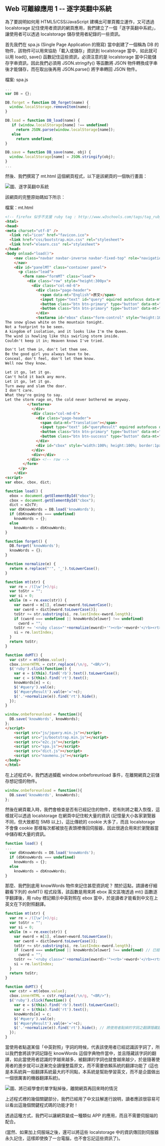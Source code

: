 ## Web 可離線應用 1 -- 逐字英翻中系統

為了要說明如何用 HTML5/CSS/JavaScript 建構出可單頁獨立運作，又可透過 localstorage 記住使用者資訊的網頁應用，我們建立了一個「逐字英翻中系統」，讓使用者可以透過 localstorage 儲存使用者紀錄的一些資訊。

首先我們在 spa.js (Single Page Application 的簡寫) 當中創建了一個稱為 DB 的物件，該物件可以用來協助「載入或儲存」資訊到 localstorage 當中，如此就可以用 load(), save() 函數記住這些資訊，必須注意的是 localstorage 當中只能儲存字串資訊，因此我們必須用 JSON.stringify() 等函數將 JSON 物件轉換成字串後才能儲存，而在取出後再用 JSON.parse() 將字串轉回 JSON 物件。


檔案: spa.js

```javascript
...
var DB = {};

DB.forget = function DB_forget(name) {
  window.localStorage.removeItem(name);
}

DB.load = function DB_load(name) {
   if (window.localStorage[name] !== undefined) 
     return JSON.parse(window.localStorage[name]);
   else
     return undefined;
}

DB.save = function DB_save(name, obj) {
  window.localStorage[name] = JSON.stringify(obj);
}
...
```

然後、我們撰寫了 mt.html 這個網頁程式，以下是該網頁的一個執行畫面：

![圖、逐字英翻中系統](../img/mt.jpg)

該網頁的完整原始碼如下所示：

檔案：mt.html

```html
<!-- firefox 似乎不支援 ruby tag : http://www.w3schools.com/tags/tag_ruby.asp -->
<html>
<head>
<meta charset="utf-8" />
  <link rel="icon" href="favicon.ico">
  <link href="css/bootstrap.min.css" rel="stylesheet">
  <link href="elearn.css" rel="stylesheet">
</head>
<body onload="load()">
    <nav class="navbar navbar-inverse navbar-fixed-top" role="navigation" id="navbar">
    </nav>
    <div id="panelMT" class="container panel">
      <p class="lead">
        <form name="formMT" class="lead">
          <div class="row" style="height:300px">
            <div class="col-md-6">
              <div class="page-header">
                <span data-mt="English">原文</span>
                <input type="text" id="query" equired autofocus data-mt="Query" placeholder="" size="12"/> 
                <button class="btn btn-primary" type="button" data-mt="Query">查詢</button>
                <button class="btn btn-primary" type="button" data-mt="Translation" onclick="doMT()"  style="float:right">翻譯</button>
              </div>
              <textarea id="ebox" class="form-control" style="height:100%">
The snow glows white on the mountain tonight.
Not a footprint to be seen.
A kingdom of isolation, and it looks like I'm the Queen.
The wind is howling like this swirling storm inside.
Couldn't keep it in; Heaven knows I've tried.

Don't let them in, don't let them see.
Be the good girl you always have to be.
Conceal, don't feel, don't let them know.
Well now they know.

Let it go, let it go.
Can't hold it back any more.
Let it go, let it go.
Turn away and slam the door.
I don't care.
What they're going to say.
Let the storm rage on, the cold never bothered me anyway.
	      </textarea>
            </div>
            <div class="col-md-6">
              <div class="page-header">
                <span data-mt="Translation"></span>
                <input type="text" id="queryResult" equired autofocus data-mt="queryResult" placeholder="" size="15"/>
                <button class="btn btn-primary" type="button" data-mt="Save">儲存</button>
                <button class="btn btn-success" type="button" data-mt="Forget" onclick="forget()" style="float:right">忘記</button>
              </div>
              <div id="cbox" style="width:100%; height:100%; border:1px dotted #888; overflow:auto;" class="form-control"></div>
            </div>
            <div></div>
          </div> <!-- row -->
        </form>
      </p>
    </div>
<script>
var ebox, cbox, dict;

function load() {
  ebox = document.getElementById("ebox");
  cbox = document.getElementById("cbox");
  dict = e2cTV;
  var dbKnowWords = DB.load('knowWords');
  if (dbKnowWords === undefined)
    knowWords = {};
  else
    knowWords = dbKnowWords;
}

function forget() {
  DB.forget('knowWords');
  knowWords = {};
}

function normalize(e) {
  return e.replace("'", '_').toLowerCase();
}

function mt(str) {
  var re = /([\w']+)/gi;  
  var toStr = "";
  var si = 0;
  while (m = re.exec(str)) {
    var eword = m[1], elower=eword.toLowerCase();
    var cword = dict[eword.toLowerCase()];
    toStr += str.substring(si, re.lastIndex-eword.length);
    if (cword === undefined || knowWords[elower] !== undefined)
      cword = "";
    toStr += '<ruby class="'+normalize(eword)+'"><rb>'+eword+'</rb><rt>'+cword+'</rt></ruby>';
    si = re.lastIndex;
  }
  return toStr;
}

function doMT() {
  var cstr = mt(ebox.value);
  cbox.innerHTML = cstr.replace(/\n/g, "<BR/>");
  $('ruby').click(function() {
    var e = $(this).find('rb').text().toLowerCase();
    var c = $(this).find('rt').text();
    knowWords[e] = c;
    $('#query').val(e);
    $('#queryResult').val(e+'='+c);
    $('.'+normalize(e)).find('rt').hide();
  });
}

window.onbeforeunload = function(){
  DB.save('knowWords', knowWords);
};
</script>
    <script src="js/jquery.min.js"></script>
    <script src="js/bootstrap.min.js"></script>
    <script src="e2c.js"></script>
    <script src="spa.js"></script>
    <script src="dict.js"></script>
    <script src="navmenu.js"></script>
</body>
</html>
```

在上述程式中，我們透過攔截 window.onbeforeunload 事件，在離開網頁之前儲存想記憶的物件。

```javascript
window.onbeforeunload = function(){
  DB.save('knowWords', knowWords);
};
```

然後在網頁載入時，我們會檢查是否有已經記住的物件，若有則將之載入恢復，這樣就可以透過 localstorage 在網頁中記住較大量的資訊 (記憶量大小各家瀏覽器不同，但大致都在 5MB 以上)，這比傳統的 cookie 大多了，而且 localstorage 不會像 cookie 那樣每次都被放在表頭裡傳回伺服器，因此很適合用來於瀏覽器當中儲存較大量的資訊。

```javascript
function load() {
...
  var dbKnowWords = DB.load('knowWords');
  if (dbKnowWords === undefined)
    knowWords = {};
  else
    knowWords = dbKnowWords;
}
```

那麼、我們到底用 knowWords 物件來記住甚麼資訊呢？ 關於這點，請讀者仔細觀看下列的 doMT() 程式段落，該函數是用來將 ebox 英文區塊透過 mt() 函數逐字翻譯後，用 ruby 標記顯示中英對照在 ebox 當中，於是讀者才能看到中文在上英文在下的對照翻譯。

```javascript
function mt(str) {
  var re = /([\w']+)/gi;  
  var toStr = "";
  var si = 0;
  while (m = re.exec(str)) {
    var eword = m[1], elower=eword.toLowerCase();
    var cword = dict[eword.toLowerCase()];
    toStr += str.substring(si, re.lastIndex-eword.length);
    if (cword === undefined || knowWords[elower] !== undefined) // 已經認識的字詞就不需要再翻譯了
      cword = "";
    toStr += '<ruby class="'+normalize(eword)+'"><rb>'+eword+'</rb><rt>'+cword+'</rt></ruby>';
    si = re.lastIndex;
  }
  return toStr;
}

function doMT() {
  var cstr = mt(ebox.value);
  cbox.innerHTML = cstr.replace(/\n/g, "<BR/>");
  $('ruby').click(function() {
    var e = $(this).find('rb').text().toLowerCase();
    var c = $(this).find('rt').text();
    knowWords[e] = c;
    $('#query').val(e);
    $('#queryResult').val(e+'='+c);
    $('.'+normalize(e)).find('rt').hide(); // 將使用者點掉的字詞之翻譯隱藏起來。
  });
}
```


當使用者點選某個「中英對照」字詞的時候，代表該使用者已經認識該字詞了，所以我們會將該字詞記錄在 knowWords 這個字典物件當中，並且隱藏該字詞的翻譯，如此當使用者認識的字越來越多，被翻譯的字詞也就會越來越少，於是隨著使用者的進步就可以逐漸完全讀懂整篇原文，而不需要依賴系統的翻譯功能了 (這也是本系統與一般翻譯系統最大的不同點，本系統是幫助學習英文，而不是企圖做出一個很厲害的機器翻譯系統)。

![圖、將已經學會的單字點掉後，離開網頁再回來時的情況](../img/mt_back.jpg)

上述程式裡的幾個關鍵部分，我們已經用了中文註解進行說明，讀者應該很容易可以看出這幾個關鍵程式碼的功能才對！

透過這種方式，我們可以讓網頁變成一種類似 APP 的應用，而且不需要伺服端的配合。

(當然、如果加上伺服端之後，還可以將這些 localstorage 中的資訊傳回到伺服器永久記住，這樣即使換了一台電腦，也不會忘記這些資訊了)。









